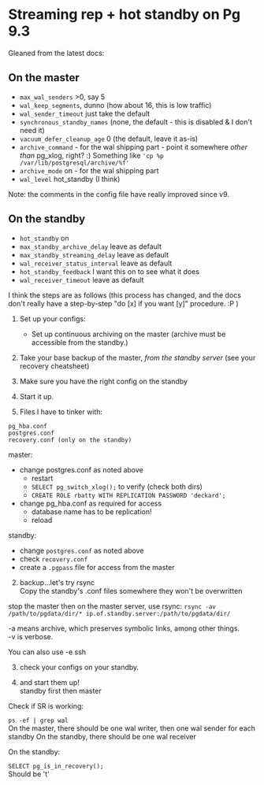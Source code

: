 Streaming rep + hot standby on Pg 9.3
=====================================

Gleaned from the latest docs:

On the master
-------------
* `max_wal_senders` >0, say 5
* `wal_keep_segments`, dunno (how about 16, this is low traffic)
* `wal_sender_timeout` just take the default
* `synchronous_standby_names` (none, the default - this is disabled & I don't need it)
* `vacuum_defer_cleanup_age` 0 (the default, leave it as-is)
* `archive_command`	- for the wal shipping part - point it somewhere *other than* pg_xlog, right? :) Something like `'cp %p /var/lib/postgresql/archive/%f'`
* `archive_mode` on - for the wal shipping part
* `wal_level` hot_standby (I think)

Note:  the comments in the config file have really improved since v9.

On the standby
--------------

* `hot_standby` on
* `max_standby_archive_delay` leave as default
* `max_standby_streaming_delay` leave as default
* `wal_receiver_status_interval` leave as default
* `hot_standby_feedback` I want this on to see what it does
* `wal_receiver_timeout` leave as default

I think the steps are as follows (this process has changed, and the docs don't really have a step-by-step "do [x] if you want [y]" procedure. :P )

1. Set up your configs:
	- Set up continuous archiving on the master (archive must be accessible from the standby.)
2. Take your base backup of the master, *from the standby server* (see your recovery cheatsheet)
3. Make sure you have the right config on the standby
4. Start it up.

1. Files I have to tinker with:
```
pg_hba.conf
postgres.conf
recovery.conf (only on the standby)
```

master:

* change postgres.conf as noted above
	- restart
	- `SELECT pg_switch_xlog();` to verify (check both dirs)
	- `CREATE ROLE rbatty WITH REPLICATION PASSWORD 'deckard';`
* change pg_hba.conf as required for access
	- database name has to be replication!
	- reload

standby:

* change `postgres.conf` as noted above
* check `recovery.conf`
* create a `.pgpass` file for access from the master

2.  backup...let's try rsync  
Copy the standby's .conf files somewhere they won't be overwritten

stop the master
then on the master server, use rsync:
`rsync -av /path/to/pgdata/dir/* ip.of.standby.server:/path/to/pgdata/dir/`

-a means archive, which preserves symbolic links, among other things.  
-v is verbose.

You can also use -e ssh

3.  check your configs on your standby.

4.  and start them up!  
standby first
then master

Check if SR is working:  

`ps -ef | grep wal`  
On the master, there should be one wal writer, then one wal sender for each standby
On the standby, there should be one wal receiver

On the standby:

`SELECT pg_is_in_recovery();`  
Should be 't'
